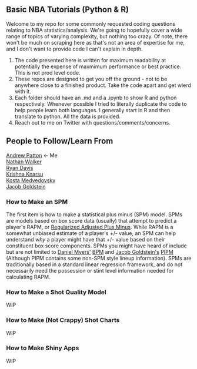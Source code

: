 ## Basic NBA Tutorials (Python & R)

Welcome to my repo for some commonly requested coding questions relating to NBA statistics/analysis. We're going to hopefully cover a wide range of topics of varying complexity, but nothing too crazy. Of note, there won't be much on scraping here as that's not an area of expertise for me, and I don't want to provide code I can't explain in depth. 

1) The code presented here is written for maximum readability at potentially the expense of maxmimum performance or best practice. This is not prod level code. 
2) These repos are designed to get you off the ground - not to be anywhere close to a finished product. Take the code apart and get wierd with it. 
3) Each folder should have an .md and a .ipynb to show R and python respectively. Whenever possible I tried to literally duplicate the code to help people learn both languages. I generally start in R and then translate to python. All the data is provided.
4) Reach out to me on Twitter with questions/comments/concerns.


## People to Follow/Learn From
[Andrew Patton](https://twitter.com/anpatt7) <- Me  
[Nathan Walker](https://twitter.com/bbstats)    
[Ryan Davis](https://github.com/rd11490/NBA_Tutorials)  
[Krishna Knarsu](https://twitter.com/knarsu3)   
[Kosta Medvedovsky](https://twitter.com/kmedved)  
[Jacob Goldstein](https://twitter.com/JacobEGoldstein) 

### How to Make an SPM
The first item is how to make a statistical plus minus (SPM) model. SPMs are models based on box score data (usually) that attempt to predict a player's RAPM, or [Regularized Adjusted Plus Minus](https://github.com/rd11490/NBA_Tutorials/tree/master/rapm). While RAPM is a somewhat unbiased estimate of a player's +/- value, an SPM can help understand *why* a player might have that +/- value based on their constituent box score components. SPMs you might have heard of include but are not limited to [Daniel Myers'](https://twitter.com/DSMok1) [BPM](https://www.basketball-reference.com/about/bpm.html) and [Jacob Goldstein's](https://twitter.com/JacobEGoldstein) [PIPM](https://www.bball-index.com/current-pipm/) (Although PIPM contains some non-SPM style lineup information). SPMs are traditionally based in a standard linear regression framework, and do not necessarily need the possession or stint level information needed for calculating RAPM. 

### How to Make a Shot Quality Model
WIP

### How to Make (Not Crappy) Shot Charts
WIP

### How to Make Shiny Apps
WIP

